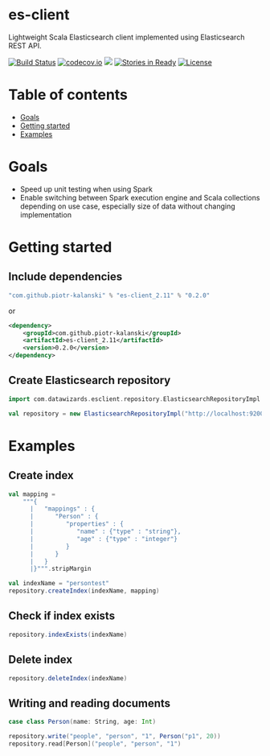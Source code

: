 # es-client

Lightweight Scala Elasticsearch client implemented using Elasticsearch REST API.

[![Build Status](https://api.travis-ci.org/piotr-kalanski/es-client.png?branch=development)](https://api.travis-ci.org/piotr-kalanski/es-client.png?branch=development)
[![codecov.io](http://codecov.io/github/piotr-kalanski/es-client/coverage.svg?branch=development)](http://codecov.io/github/piotr-kalanski/es-client/coverage.svg?branch=development)
[<img src="https://img.shields.io/maven-central/v/com.github.piotr-kalanski/es-client_2.11.svg?label=latest%20release"/>](http://search.maven.org/#search%7Cga%7C1%7Ca%3A%22es-client_2.11%22)
[![Stories in Ready](https://badge.waffle.io/piotr-kalanski/es-client.png?label=Ready)](https://waffle.io/piotr-kalanski/es-client)
[![License](http://img.shields.io/:license-Apache%202-red.svg)](http://www.apache.org/licenses/LICENSE-2.0.txt)

# Table of contents

- [Goals](#goals)
- [Getting started](#getting-started)
- [Examples](#examples)

# Goals

- Speed up unit testing when using Spark
- Enable switching between Spark execution engine and Scala collections depending on use case, especially size of data without changing implementation

# Getting started

## Include dependencies

```scala
"com.github.piotr-kalanski" % "es-client_2.11" % "0.2.0"
```

or

```xml
<dependency>
    <groupId>com.github.piotr-kalanski</groupId>
    <artifactId>es-client_2.11</artifactId>
    <version>0.2.0</version>
</dependency>
```

## Create Elasticsearch repository

```scala
import com.datawizards.esclient.repository.ElasticsearchRepositoryImpl

val repository = new ElasticsearchRepositoryImpl("http://localhost:9200")
```

# Examples

## Create index

```scala
val mapping =
    """{
      |   "mappings" : {
      |      "Person" : {
      |         "properties" : {
      |            "name" : {"type" : "string"},
      |            "age" : {"type" : "integer"}
      |         }
      |      }
      |   }
      |}""".stripMargin

val indexName = "persontest"
repository.createIndex(indexName, mapping)
```

## Check if index exists

```scala
repository.indexExists(indexName)
```

## Delete index

```scala
repository.deleteIndex(indexName)
```

## Writing and reading documents

```scala
case class Person(name: String, age: Int)

repository.write("people", "person", "1", Person("p1", 20))
repository.read[Person]("people", "person", "1")
```